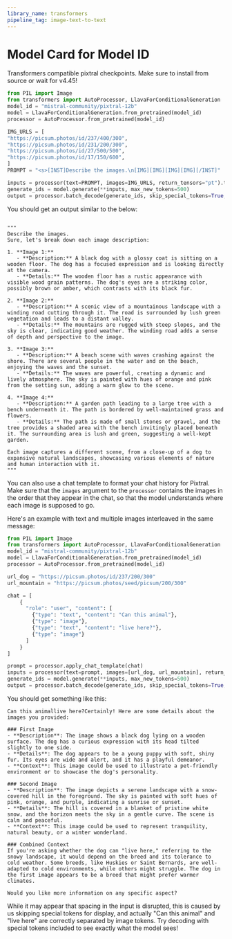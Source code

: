 ```yaml
---
library_name: transformers
pipeline_tag: image-text-to-text
---
```


# Model Card for Model ID
Transformers compatible pixtral checkpoints. Make sure to install from source or wait for v4.45! 

```python
from PIL import Image
from transformers import AutoProcessor, LlavaForConditionalGeneration
model_id = "mistral-community/pixtral-12b"
model = LlavaForConditionalGeneration.from_pretrained(model_id)
processor = AutoProcessor.from_pretrained(model_id)

IMG_URLS = [
"https://picsum.photos/id/237/400/300", 
"https://picsum.photos/id/231/200/300", 
"https://picsum.photos/id/27/500/500",
"https://picsum.photos/id/17/150/600",
]
PROMPT = "<s>[INST]Describe the images.\n[IMG][IMG][IMG][IMG][/INST]"

inputs = processor(text=PROMPT, images=IMG_URLS, return_tensors="pt").to("cuda")
generate_ids = model.generate(**inputs, max_new_tokens=500)
output = processor.batch_decode(generate_ids, skip_special_tokens=True, clean_up_tokenization_spaces=False)[0]
```

You should get an output similar to the below:
```

"""
Describe the images.
Sure, let's break down each image description:

1. **Image 1:**
   - **Description:** A black dog with a glossy coat is sitting on a wooden floor. The dog has a focused expression and is looking directly at the camera.
   - **Details:** The wooden floor has a rustic appearance with visible wood grain patterns. The dog's eyes are a striking color, possibly brown or amber, which contrasts with its black fur.

2. **Image 2:**
   - **Description:** A scenic view of a mountainous landscape with a winding road cutting through it. The road is surrounded by lush green vegetation and leads to a distant valley.
   - **Details:** The mountains are rugged with steep slopes, and the sky is clear, indicating good weather. The winding road adds a sense of depth and perspective to the image.

3. **Image 3:**
   - **Description:** A beach scene with waves crashing against the shore. There are several people in the water and on the beach, enjoying the waves and the sunset.
   - **Details:** The waves are powerful, creating a dynamic and lively atmosphere. The sky is painted with hues of orange and pink from the setting sun, adding a warm glow to the scene.

4. **Image 4:**
   - **Description:** A garden path leading to a large tree with a bench underneath it. The path is bordered by well-maintained grass and flowers.
   - **Details:** The path is made of small stones or gravel, and the tree provides a shaded area with the bench invitingly placed beneath it. The surrounding area is lush and green, suggesting a well-kept garden.

Each image captures a different scene, from a close-up of a dog to expansive natural landscapes, showcasing various elements of nature and human interaction with it.
"""
```

You can also use a chat template to format your chat history for Pixtral. Make sure that the `images` argument to the `processor` contains the images in the order
that they appear in the chat, so that the model understands where each image is supposed to go.

Here's an example with text and multiple images interleaved in the same message:

```python
from PIL import Image
from transformers import AutoProcessor, LlavaForConditionalGeneration
model_id = "mistral-community/pixtral-12b"
model = LlavaForConditionalGeneration.from_pretrained(model_id)
processor = AutoProcessor.from_pretrained(model_id)

url_dog = "https://picsum.photos/id/237/200/300"
url_mountain = "https://picsum.photos/seed/picsum/200/300"

chat = [
    {
      "role": "user", "content": [
        {"type": "text", "content": "Can this animal"}, 
        {"type": "image"}, 
        {"type": "text", "content": "live here?"}, 
        {"type": "image"}
      ]
    }
]

prompt = processor.apply_chat_template(chat)
inputs = processor(text=prompt, images=[url_dog, url_mountain], return_tensors="pt").to(model.device)
generate_ids = model.generate(**inputs, max_new_tokens=500)
output = processor.batch_decode(generate_ids, skip_special_tokens=True, clean_up_tokenization_spaces=False)[0]
```

You should get something like this:

```
Can this animallive here?Certainly! Here are some details about the images you provided:

### First Image
- **Description**: The image shows a black dog lying on a wooden surface. The dog has a curious expression with its head tilted slightly to one side.
- **Details**: The dog appears to be a young puppy with soft, shiny fur. Its eyes are wide and alert, and it has a playful demeanor.
- **Context**: This image could be used to illustrate a pet-friendly environment or to showcase the dog's personality.

### Second Image
- **Description**: The image depicts a serene landscape with a snow-covered hill in the foreground. The sky is painted with soft hues of pink, orange, and purple, indicating a sunrise or sunset.
- **Details**: The hill is covered in a blanket of pristine white snow, and the horizon meets the sky in a gentle curve. The scene is calm and peaceful.
- **Context**: This image could be used to represent tranquility, natural beauty, or a winter wonderland.

### Combined Context
If you're asking whether the dog can "live here," referring to the snowy landscape, it would depend on the breed and its tolerance to cold weather. Some breeds, like Huskies or Saint Bernards, are well-adapted to cold environments, while others might struggle. The dog in the first image appears to be a breed that might prefer warmer climates.

Would you like more information on any specific aspect?
```

While it may appear that spacing in the input is disrupted, this is caused by us skipping special tokens for display, and actually "Can this animal" and "live here" are
correctly separated by image tokens. Try decoding with special tokens included to see exactly what the model sees!

